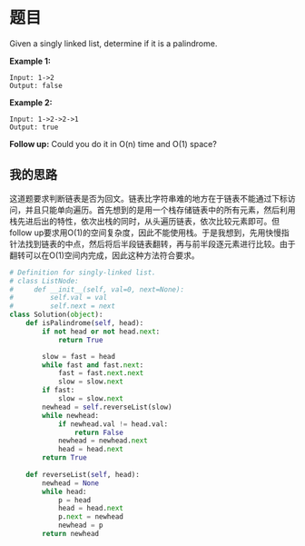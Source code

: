# 题目

Given a singly linked list, determine if it is a palindrome.

**Example 1:**

```
Input: 1->2
Output: false
```

**Example 2:**

```
Input: 1->2->2->1
Output: true
```

**Follow up:**
Could you do it in O(n) time and O(1) space?

## 我的思路

这道题要求判断链表是否为回文。链表比字符串难的地方在于链表不能通过下标访问，并且只能单向遍历。首先想到的是用一个栈存储链表中的所有元素，然后利用栈先进后出的特性，依次出栈的同时，从头遍历链表，依次比较元素即可。但follow up要求用O(1)的空间复杂度，因此不能使用栈。于是我想到，先用快慢指针法找到链表的中点，然后将后半段链表翻转，再与前半段逐元素进行比较。由于翻转可以在O(1)空间内完成，因此这种方法符合要求。

```python
# Definition for singly-linked list.
# class ListNode:
#     def __init__(self, val=0, next=None):
#         self.val = val
#         self.next = next
class Solution(object):
    def isPalindrome(self, head):
        if not head or not head.next:
            return True

        slow = fast = head
        while fast and fast.next:
            fast = fast.next.next
            slow = slow.next
        if fast:
            slow = slow.next
        newhead = self.reverseList(slow)
        while newhead:
            if newhead.val != head.val:
                return False
            newhead = newhead.next
            head = head.next
        return True
    
    def reverseList(self, head):
        newhead = None
        while head:
            p = head
            head = head.next
            p.next = newhead
            newhead = p
        return newhead      
```

